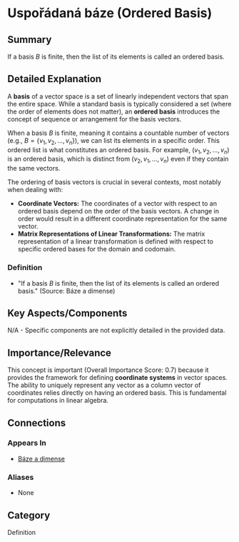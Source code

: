 # Uspořádaná báze (Ordered Basis)

## Summary
If a basis $B$ is finite, then the list of its elements is called an ordered basis.

## Detailed Explanation
A **basis** of a vector space is a set of linearly independent vectors that span the entire space. While a standard basis is typically considered a set (where the order of elements does not matter), an **ordered basis** introduces the concept of sequence or arrangement for the basis vectors.

When a basis $B$ is finite, meaning it contains a countable number of vectors (e.g., $B = \{v_1, v_2, \dots, v_n\}$), we can list its elements in a specific order. This ordered list is what constitutes an ordered basis. For example, $(v_1, v_2, \dots, v_n)$ is an ordered basis, which is distinct from $(v_2, v_1, \dots, v_n)$ even if they contain the same vectors.

The ordering of basis vectors is crucial in several contexts, most notably when dealing with:

*   **Coordinate Vectors:** The coordinates of a vector with respect to an ordered basis depend on the order of the basis vectors. A change in order would result in a different coordinate representation for the same vector.
*   **Matrix Representations of Linear Transformations:** The matrix representation of a linear transformation is defined with respect to specific ordered bases for the domain and codomain.

### Definition
*   "If a basis $B$ is finite, then the list of its elements is called an ordered basis." (Source: Báze a dimense)

## Key Aspects/Components
N/A - Specific components are not explicitly detailed in the provided data.

## Importance/Relevance
This concept is important (Overall Importance Score: 0.7) because it provides the framework for defining **coordinate systems** in vector spaces. The ability to uniquely represent any vector as a column vector of coordinates relies directly on having an ordered basis. This is fundamental for computations in linear algebra.

## Connections
### Appears In
*   [Báze a dimense](linear_algebra_lecture_03_basis_dimension)

### Aliases
*   None

## Category
Definition